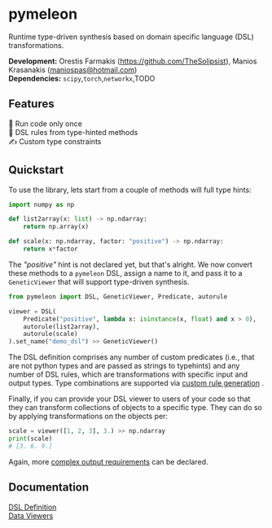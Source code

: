 # pymeleon
Runtime type-driven synthesis 
based on domain specific language (DSL) transformations.

**Development:** Orestis Farmakis (https://github.com/TheSolipsist), Manios Krasanakis (maniospas@hotmail.com)<br>
**Dependencies:** `scipy`,`torch`,`networkx`,TODO

## Features
:rocket: Run code only once<br>
:robot: DSL rules from type-hinted methods<br>
:writing_hand: Custom type constraints<br>

## Quickstart
To use the library, lets start from a couple of
methods will full type hints:

```python
import numpy as np

def list2array(x: list) -> np.ndarray:
    return np.array(x)

def scale(x: np.ndarray, factor: "positive") -> np.ndarray:
    return x*factor
```

The *"positive"* hint is not declared yet, 
but that's alright. We now convert these
methods to a `pymeleon` DSL, assign a name 
to it, and pass it to a `GeneticViewer` 
that will support type-driven synthesis.


```python
from pymeleon import DSL, GeneticViewer, Predicate, autorule

viewer = DSL(
    Predicate("positive", lambda x: isinstance(x, float) and x > 0),
    autorule(list2array),
    autorule(scale)
).set_name("demo_dsl") >> GeneticViewer()
```

The DSL definition comprises any number of custom predicates 
(i.e., that  are not python types and are passed as strings 
to typehints) and any number of DSL rules, which are transformations
with specific input and output types. Type combinations are
supported via [custom rule generation](docs/dsl.md) .

Finally, if you can provide your DSL viewer to
users of your code so that they can
transform collections of objects to a specific type.
They can do so by applying transformations on the objects
per:

```python
scale = viewer([1, 2, 3], 3.) >> np.ndarray
print(scale)
# [3. 6. 9.]
```

Again, more [complex output requirements](docs/dsl.md) 
can be declared.

## Documentation
[DSL Definition](docs/dsl.md)<br>
[Data Viewers](docs/viewers.md)
